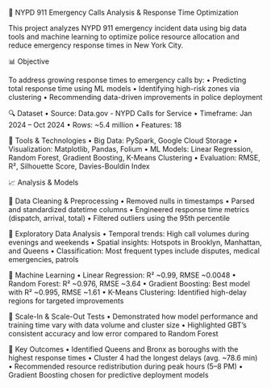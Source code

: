 🚓 NYPD 911 Emergency Calls Analysis & Response Time Optimization

This project analyzes NYPD 911 emergency incident data using big data tools and machine learning to optimize police resource allocation and reduce emergency response times in New York City.


📊 Objective

To address growing response times to emergency calls by:
	•	Predicting total response time using ML models
	•	Identifying high-risk zones via clustering
	•	Recommending data-driven improvements in police deployment



🔍 Dataset
	•	Source: Data.gov - NYPD Calls for Service
	•	Timeframe: Jan 2024 – Oct 2024
	•	Rows: ~5.4 million
	•	Features: 18


🔧 Tools & Technologies
	•	Big Data: PySpark, Google Cloud Storage
	•	Visualization: Matplotlib, Pandas, Folium
	•	ML Models: Linear Regression, Random Forest, Gradient Boosting, K-Means Clustering
	•	Evaluation: RMSE, R², Silhouette Score, Davies-Bouldin Index



📈 Analysis & Models

🔹 Data Cleaning & Preprocessing
	•	Removed nulls in timestamps
	•	Parsed and standardized datetime columns
	•	Engineered response time metrics (dispatch, arrival, total)
	•	Filtered outliers using the 95th percentile

🔹 Exploratory Data Analysis
	•	Temporal trends: High call volumes during evenings and weekends
	•	Spatial insights: Hotspots in Brooklyn, Manhattan, and Queens
	•	Classification: Most frequent types include disputes, medical emergencies, patrols

🔹 Machine Learning
	•	Linear Regression: R² ~0.99, RMSE ~0.0048
	•	Random Forest: R² ~0.976, RMSE ~3.64
	•	Gradient Boosting: Best model with R² ~0.995, RMSE ~1.61
	•	K-Means Clustering: Identified high-delay regions for targeted improvements

🔹 Scale-In & Scale-Out Tests
	•	Demonstrated how model performance and training time vary with data volume and cluster size
	•	Highlighted GBT’s consistent accuracy and low error compared to Random Forest


📌 Key Outcomes
	•	Identified Queens and Bronx as boroughs with the highest response times
	•	Cluster 4 had the longest delays (avg. ~78.6 min)
	•	Recommended resource redistribution during peak hours (5–8 PM)
	•	Gradient Boosting chosen for predictive deployment models
